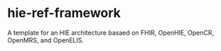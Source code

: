 # hie-ref-framework

A template for an HIE architecture basaed on FHIR, OpenHIE, OpenCR, OpenMRS, and OpenELIS. 

